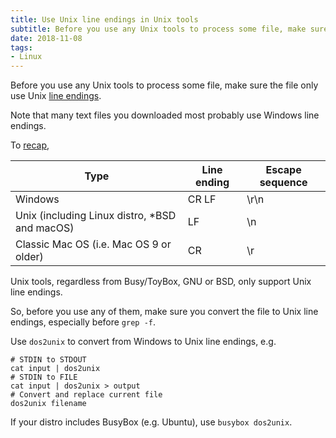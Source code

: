 ```yaml
---
title: Use Unix line endings in Unix tools
subtitle: Before you use any Unix tools to process some file, make sure the file only use Unix line endings.
date: 2018-11-08
tags:
- Linux
---
```


Before you use any Unix tools to process some file, make sure the file only use Unix [line endings](https://en.wikipedia.org/wiki/Newline#Representation).

Note that many text files you downloaded most probably use Windows line endings.

To [recap](https://en.wikipedia.org/wiki/Newline#Representation),

Type | Line ending | Escape sequence
---|--- | ---
Windows | CR LF | \r\n
Unix (including Linux distro, *BSD and macOS) | LF | \n
Classic Mac OS (i.e. Mac OS 9 or older) | CR | \r

Unix tools, regardless from Busy/ToyBox, GNU or BSD, only support Unix line endings. 

So, before you use any of them, make sure you convert the file to Unix line endings, especially before `grep -f`.

Use `dos2unix`  to convert from Windows to Unix line endings, e.g.

```
# STDIN to STDOUT
cat input | dos2unix
# STDIN to FILE
cat input | dos2unix > output
# Convert and replace current file
dos2unix filename
```

If your distro includes BusyBox (e.g. Ubuntu), use `busybox dos2unix`.
